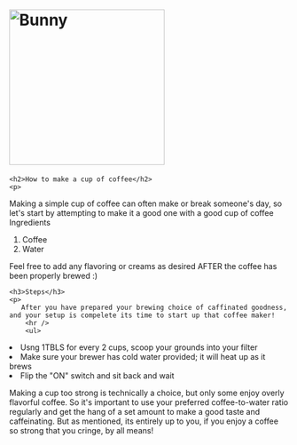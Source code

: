 
<html>
<body>

  
<h1>  <img src="" alt="Bunny" style="width:280px">
    </h3>
  
</h1>


  
    <h2>How to make a cup of coffee</h2>
    <p>
Making a simple cup of coffee can often make or break someone's day, so let's start by 
      attempting to make it a good one with a good cup of coffee
        <br />
        Ingredients
      <ol>
  <li>Coffee</li>
  <li>Water</li>
</ol>

  Feel free to add any flavoring or creams as desired AFTER the coffee has been properly brewed :) 
    </p>

    <h3>Steps</h3>
    <p>
       After you have prepared your brewing choice of caffinated goodness, and your setup is compelete its time to start up that coffee maker!
        <hr />
        <ul>
  <li>Usng 1TBLS for every 2 cups, scoop your grounds into your filter</li>
  <li>Make sure your brewer has cold water provided; it will heat up as it brews</li>
  <li>Flip the "ON" switch and sit back and wait</li>
</ul>

Making a cup too strong is technically a choice, but only some enjoy overly flavorful coffee. So it's important to use your preferred coffee-to-water ratio regularly
and get the hang of a set amount to make a good taste and caffeinating. But as mentioned, its entirely up to you, if you enjoy a coffee so strong that you cringe, by all means!
    </p>



</body>
</html>
